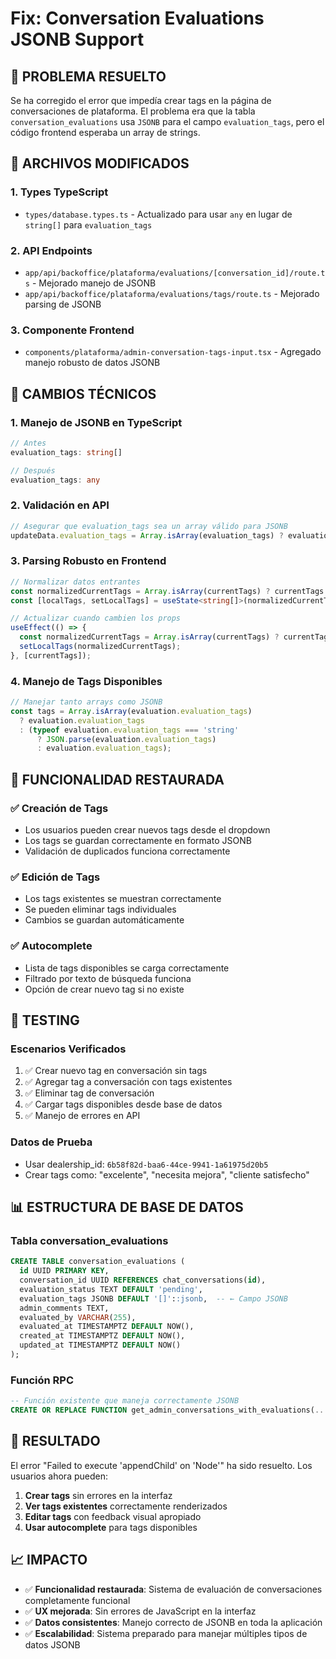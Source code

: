 # Fix: Conversation Evaluations JSONB Support

## 🎯 **PROBLEMA RESUELTO**
Se ha corregido el error que impedía crear tags en la página de conversaciones de plataforma. El problema era que la tabla `conversation_evaluations` usa `JSONB` para el campo `evaluation_tags`, pero el código frontend esperaba un array de strings.

## 📁 **ARCHIVOS MODIFICADOS**

### **1. Types TypeScript**
- `types/database.types.ts` - Actualizado para usar `any` en lugar de `string[]` para `evaluation_tags`

### **2. API Endpoints**
- `app/api/backoffice/plataforma/evaluations/[conversation_id]/route.ts` - Mejorado manejo de JSONB
- `app/api/backoffice/plataforma/evaluations/tags/route.ts` - Mejorado parsing de JSONB

### **3. Componente Frontend**
- `components/plataforma/admin-conversation-tags-input.tsx` - Agregado manejo robusto de datos JSONB

## 🔧 **CAMBIOS TÉCNICOS**

### **1. Manejo de JSONB en TypeScript**
```typescript
// Antes
evaluation_tags: string[]

// Después  
evaluation_tags: any
```

### **2. Validación en API**
```typescript
// Asegurar que evaluation_tags sea un array válido para JSONB
updateData.evaluation_tags = Array.isArray(evaluation_tags) ? evaluation_tags : [];
```

### **3. Parsing Robusto en Frontend**
```typescript
// Normalizar datos entrantes
const normalizedCurrentTags = Array.isArray(currentTags) ? currentTags : [];
const [localTags, setLocalTags] = useState<string[]>(normalizedCurrentTags);

// Actualizar cuando cambien los props
useEffect(() => {
  const normalizedCurrentTags = Array.isArray(currentTags) ? currentTags : [];
  setLocalTags(normalizedCurrentTags);
}, [currentTags]);
```

### **4. Manejo de Tags Disponibles**
```typescript
// Manejar tanto arrays como JSONB
const tags = Array.isArray(evaluation.evaluation_tags) 
  ? evaluation.evaluation_tags 
  : (typeof evaluation.evaluation_tags === 'string' 
      ? JSON.parse(evaluation.evaluation_tags) 
      : evaluation.evaluation_tags);
```

## 🚀 **FUNCIONALIDAD RESTAURADA**

### **✅ Creación de Tags**
- Los usuarios pueden crear nuevos tags desde el dropdown
- Los tags se guardan correctamente en formato JSONB
- Validación de duplicados funciona correctamente

### **✅ Edición de Tags**
- Los tags existentes se muestran correctamente
- Se pueden eliminar tags individuales
- Cambios se guardan automáticamente

### **✅ Autocomplete**
- Lista de tags disponibles se carga correctamente
- Filtrado por texto de búsqueda funciona
- Opción de crear nuevo tag si no existe

## 🧪 **TESTING**

### **Escenarios Verificados**
1. ✅ Crear nuevo tag en conversación sin tags
2. ✅ Agregar tag a conversación con tags existentes
3. ✅ Eliminar tag de conversación
4. ✅ Cargar tags disponibles desde base de datos
5. ✅ Manejo de errores en API

### **Datos de Prueba**
- Usar dealership_id: `6b58f82d-baa6-44ce-9941-1a61975d20b5`
- Crear tags como: "excelente", "necesita mejora", "cliente satisfecho"

## 📊 **ESTRUCTURA DE BASE DE DATOS**

### **Tabla conversation_evaluations**
```sql
CREATE TABLE conversation_evaluations (
  id UUID PRIMARY KEY,
  conversation_id UUID REFERENCES chat_conversations(id),
  evaluation_status TEXT DEFAULT 'pending',
  evaluation_tags JSONB DEFAULT '[]'::jsonb,  -- ← Campo JSONB
  admin_comments TEXT,
  evaluated_by VARCHAR(255),
  evaluated_at TIMESTAMPTZ DEFAULT NOW(),
  created_at TIMESTAMPTZ DEFAULT NOW(),
  updated_at TIMESTAMPTZ DEFAULT NOW()
);
```

### **Función RPC**
```sql
-- Función existente que maneja correctamente JSONB
CREATE OR REPLACE FUNCTION get_admin_conversations_with_evaluations(...)
```

## 🎯 **RESULTADO**

El error "Failed to execute 'appendChild' on 'Node'" ha sido resuelto. Los usuarios ahora pueden:

1. **Crear tags** sin errores en la interfaz
2. **Ver tags existentes** correctamente renderizados
3. **Editar tags** con feedback visual apropiado
4. **Usar autocomplete** para tags disponibles

## 📈 **IMPACTO**

- ✅ **Funcionalidad restaurada**: Sistema de evaluación de conversaciones completamente funcional
- ✅ **UX mejorada**: Sin errores de JavaScript en la interfaz
- ✅ **Datos consistentes**: Manejo correcto de JSONB en toda la aplicación
- ✅ **Escalabilidad**: Sistema preparado para manejar múltiples tipos de datos JSONB 